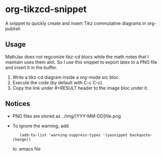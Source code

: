 # org-tikzcd-snippet
A snippet to quickly create and insert Tikz commutative diagrams in org-publish


Usage
-----
MathJax does not regconize tikz-cd blocs while the math notes that I maintain uses them alot. So I use this snippet to export latex to a PNG file and insert it in the buffer.

1. Write a tikz-cd diagram inside a org-mode src bloc.
2. Execute the code (by default with C-c C-c).
3. Copy the link under #+RESULT header to the image bloc under it. 

Notices
--------------
- PNG files are stored as ../img/[YYY-MM-DD]file.png
- To ignore the warning, add 
 
         (add-to-list 'warning-suppress-types '(yasnippet backquote-change)) 
  
	to .emacs file 
 
